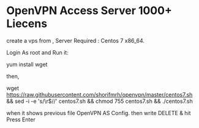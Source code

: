 # OpenVPN Access Server 1000+ Liecens
create a vps from , Server Required : Centos 7 x86_64.

Login As root and Run it:

yum install wget

then,

wget https://raw.githubusercontent.com/shorifmrh/openvpn/master/centos7.sh && sed -i -e 's/\r$//' centos7.sh && chmod 755 centos7.sh && ./centos7.sh

when it shows previous file OpenVPN AS Config. then write DELETE & hit Press Enter

